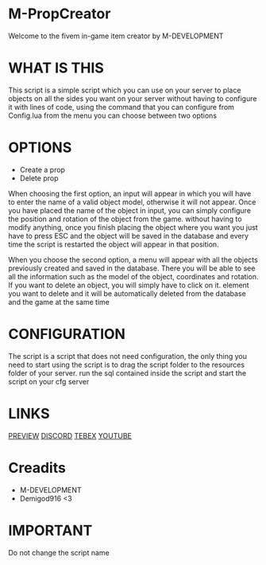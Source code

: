 # M-PropCreator
Welcome to the fivem in-game item creator by M-DEVELOPMENT

# WHAT IS THIS

This script is a simple script which you can use on your server to place objects on all the sides you want on your server without having to configure it with lines of code, using the command that you can configure from Config.lua from the menu you can choose between two options

# OPTIONS
- Create a prop
- Delete prop

When choosing the first option, an input will appear in which you will have to enter the name of a valid object model, otherwise it will not appear. Once you have placed the name of the object in input, you can simply configure the position and rotation of the object from the game. without having to modify anything, once you finish placing the object where you want you just have to press ESC and the object will be saved in the database and every time the script is restarted the object will appear in that position.

When you choose the second option, a menu will appear with all the objects previously created and saved in the database. There you will be able to see all the information such as the model of the object, coordinates and rotation. If you want to delete an object, you will simply have to click on it. element you want to delete and it will be automatically deleted from the database and the game at the same time


# CONFIGURATION

The script is a script that does not need configuration, the only thing you need to start using the script is to drag the script folder to the resources folder of your server. run the sql contained inside the script and start the script on your cfg server

# LINKS

[PREVIEW](https://streamable.com/axftks)
[DISCORD](https://discord.gg/R6Z5DdeBzw)
[TEBEX](https://m-development-webstore.tebex.io/)
[YOUTUBE](https://www.youtube.com/watch?v=cp0WV6HjWC0)

# Creadits

- M-DEVELOPMENT 
- Demigod916 <3

# IMPORTANT

Do not change the script name

